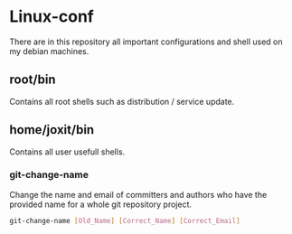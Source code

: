 # Linux-conf

There are in this repository all important configurations and shell used on my debian machines.

## root/bin 

Contains all root shells such as distribution / service update. 

## home/joxit/bin

Contains all user usefull shells.

### git-change-name

Change the name and email of committers and authors who have the provided name for a whole git repository project. 

```sh
git-change-name [Old_Name] [Correct_Name] [Correct_Email]
```
